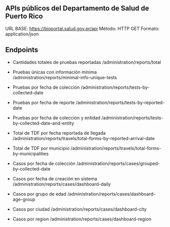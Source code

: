 ## APIs públicos del Departamento de Salud de Puerto Rico

URL BASE: https://bioportal.salud.gov.pr/api
Método: HTTP GET
Formato: application/json

## Endpoints
* Cantidades totales de pruebas reportadas
/administration/reports/total

* Pruebas únicas con información mínima
/administration/reports/minimal-info-unique-tests
* Pruebas por fecha de colección
/administration/reports/tests-by-collected-date

* Pruebas por fecha de reporte
/administration/reports/tests-by-reported-date
* Pruebas por fecha de colección y entidad
/administration/reports/tests-by-collected-date-and-entity

* Total de TDF por fecha reportada de llegada
/administration/reports/travels/total-forms-by-reported-arrival-date

* Total de TDF por municipio
/administration/reports/travels/total-forms-by-municipalities

* Casos por fecha de colección
/administration/reports/cases/grouped-by-collected-date

* Casos por fecha de creación en sistema
/administration/reports/cases/dashboard-daily

* Casos por grupo de edad
/administration/reports/cases/dashboard-age-group

* Casos por ciudad
/administration/reports/cases/dashboard-city

* Casos por region
/administration/reports/cases/dashboard-region
